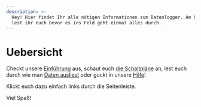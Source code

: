 ```yaml
---
description: >-
  Hey! Hier findet Ihr alle nötigen Informationen zum Datenlogger. Am besten
  lest ihr euch bevor es ins Feld geht einmal alles durch.
---
```


# Uebersicht

Checkt unsere [Einführung](einfuehrung.md) aus, schaut euch [die Schaltpläne](schaltplan.md) an, lest euch durch wie man [Daten ausliest](daten-auslesen.md) oder guckt in unsere [Hilfe](hilfe.md)! 

Klickt euch dazu einfach links durch die Seitenleiste.

Viel Spaß!

